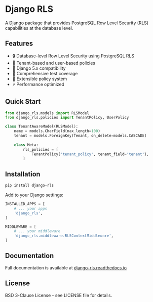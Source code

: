 # Django RLS

A Django package that provides PostgreSQL Row Level Security (RLS) capabilities at the database level.

## Features

- 🔒 Database-level Row Level Security using PostgreSQL RLS
- 🏢 Tenant-based and user-based policies
- 🔧 Django 5.x compatibility
- 🧪 Comprehensive test coverage
- 📖 Extensible policy system
- ⚡ Performance optimized

## Quick Start

```python
from django_rls.models import RLSModel
from django_rls.policies import TenantPolicy, UserPolicy

class TenantAwareModel(RLSModel):
    name = models.CharField(max_length=100)
    tenant = models.ForeignKey(Tenant, on_delete=models.CASCADE)
    
    class Meta:
        rls_policies = [
            TenantPolicy('tenant_policy', tenant_field='tenant'),
        ]
```

## Installation

```bash
pip install django-rls
```

Add to your Django settings:

```python
INSTALLED_APPS = [
    # ... your apps
    'django_rls',
]

MIDDLEWARE = [
    # ... your middleware
    'django_rls.middleware.RLSContextMiddleware',
]
```

## Documentation

Full documentation is available at [django-rls.readthedocs.io](https://django-rls.readthedocs.io)

## License

BSD 3-Clause License - see LICENSE file for details.